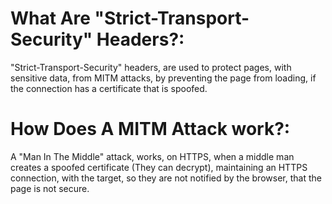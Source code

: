 # What Are "Strict-Transport-Security" Headers?:
"Strict-Transport-Security" headers, are used to protect pages, with sensitive data, from MITM attacks, by preventing the page from loading, if the connection has a certificate that is spoofed.

# How Does A MITM Attack work?:
A "Man In The Middle" attack, works, on HTTPS, when a middle man creates a spoofed certificate (They can decrypt), maintaining an HTTPS connection, with the target, so they are not notified by the browser, that the page is not secure.
